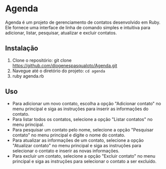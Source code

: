 # Agenda

Agenda é um projeto de gerenciamento de contatos desenvolvido em Ruby. Ele fornece uma interface de linha de comando simples e intuitiva para adicionar, listar, pesquisar, atualizar e excluir contatos.

## Instalação

1. Clone o repositório:
git clone https://github.com/diogenespasqualoto/Agenda.git
2. Navegue até o diretório do projeto: `cd agenda`
3. ruby agenda.rb


## Uso

- Para adicionar um novo contato, escolha a opção "Adicionar contato" no menu principal e siga as instruções para inserir as informações do contato.
- Para listar todos os contatos, selecione a opção "Listar contatos" no menu principal.
- Para pesquisar um contato pelo nome, selecione a opção "Pesquisar contato" no menu principal e digite o nome do contato.
- Para atualizar as informações de um contato, selecione a opção "Atualizar contato" no menu principal e siga as instruções para selecionar o contato e inserir as novas informações.
- Para excluir um contato, selecione a opção "Excluir contato" no menu principal e siga as instruções para selecionar o contato a ser excluído.
